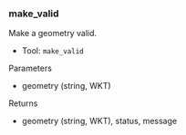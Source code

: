 ### make_valid

Make a geometry valid.

- Tool: `make_valid`

Parameters

- geometry (string, WKT)

Returns

- geometry (string, WKT), status, message
